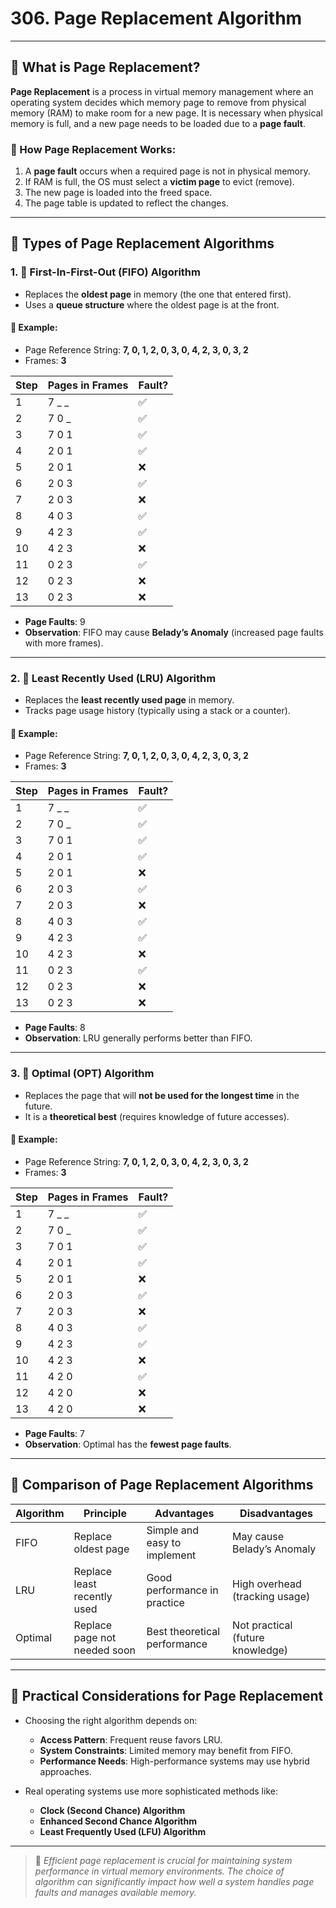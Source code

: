# 306. Page Replacement Algorithm

---

## 📌 What is Page Replacement?

**Page Replacement** is a process in virtual memory management where an operating system decides which memory page to remove from physical memory (RAM) to make room for a new page. It is necessary when physical memory is full, and a new page needs to be loaded due to a **page fault**.

### 🔧 How Page Replacement Works:
1. A **page fault** occurs when a required page is not in physical memory.
2. If RAM is full, the OS must select a **victim page** to evict (remove).
3. The new page is loaded into the freed space.
4. The page table is updated to reflect the changes.

---

## 📌 Types of Page Replacement Algorithms

### 1. 🔹 First-In-First-Out (FIFO) Algorithm
- Replaces the **oldest page** in memory (the one that entered first).
- Uses a **queue structure** where the oldest page is at the front.

#### 📝 Example:
- Page Reference String: **7, 0, 1, 2, 0, 3, 0, 4, 2, 3, 0, 3, 2**
- Frames: **3**

| Step | Pages in Frames | Fault? |
|------|------------------|--------|
| 1    | 7 _ _            | ✅     |
| 2    | 7 0 _            | ✅     |
| 3    | 7 0 1            | ✅     |
| 4    | 2 0 1            | ✅     |
| 5    | 2 0 1            | ❌     |
| 6    | 2 0 3            | ✅     |
| 7    | 2 0 3            | ❌     |
| 8    | 4 0 3            | ✅     |
| 9    | 4 2 3            | ✅     |
| 10   | 4 2 3            | ❌     |
| 11   | 0 2 3            | ✅     |
| 12   | 0 2 3            | ❌     |
| 13   | 0 2 3            | ❌     |

- **Page Faults**: 9
- **Observation**: FIFO may cause **Belady’s Anomaly** (increased page faults with more frames).

---

### 2. 🔹 Least Recently Used (LRU) Algorithm
- Replaces the **least recently used page** in memory.
- Tracks page usage history (typically using a stack or a counter).

#### 📝 Example:
- Page Reference String: **7, 0, 1, 2, 0, 3, 0, 4, 2, 3, 0, 3, 2**
- Frames: **3**

| Step | Pages in Frames | Fault? |
|------|------------------|--------|
| 1    | 7 _ _            | ✅     |
| 2    | 7 0 _            | ✅     |
| 3    | 7 0 1            | ✅     |
| 4    | 2 0 1            | ✅     |
| 5    | 2 0 1            | ❌     |
| 6    | 2 0 3            | ✅     |
| 7    | 2 0 3            | ❌     |
| 8    | 4 0 3            | ✅     |
| 9    | 4 2 3            | ✅     |
| 10   | 4 2 3            | ❌     |
| 11   | 0 2 3            | ✅     |
| 12   | 0 2 3            | ❌     |
| 13   | 0 2 3            | ❌     |

- **Page Faults**: 8
- **Observation**: LRU generally performs better than FIFO.

---

### 3. 🔹 Optimal (OPT) Algorithm
- Replaces the page that will **not be used for the longest time** in the future.
- It is a **theoretical best** (requires knowledge of future accesses).

#### 📝 Example:
- Page Reference String: **7, 0, 1, 2, 0, 3, 0, 4, 2, 3, 0, 3, 2**
- Frames: **3**

| Step | Pages in Frames | Fault? |
|------|------------------|--------|
| 1    | 7 _ _            | ✅     |
| 2    | 7 0 _            | ✅     |
| 3    | 7 0 1            | ✅     |
| 4    | 2 0 1            | ✅     |
| 5    | 2 0 1            | ❌     |
| 6    | 2 0 3            | ✅     |
| 7    | 2 0 3            | ❌     |
| 8    | 4 0 3            | ✅     |
| 9    | 4 2 3            | ✅     |
| 10   | 4 2 3            | ❌     |
| 11   | 4 2 0            | ✅     |
| 12   | 4 2 0            | ❌     |
| 13   | 4 2 0            | ❌     |

- **Page Faults**: 7
- **Observation**: Optimal has the **fewest page faults**.

---

## 📌 Comparison of Page Replacement Algorithms

| Algorithm | Principle                     | Advantages                | Disadvantages                 |
|------------|-------------------------------|----------------------------|--------------------------------|
| FIFO        | Replace oldest page           | Simple and easy to implement| May cause Belady’s Anomaly     |
| LRU         | Replace least recently used   | Good performance in practice| High overhead (tracking usage) |
| Optimal     | Replace page not needed soon | Best theoretical performance| Not practical (future knowledge)|

---

## 📌 Practical Considerations for Page Replacement

- Choosing the right algorithm depends on:
  - **Access Pattern**: Frequent reuse favors LRU.
  - **System Constraints**: Limited memory may benefit from FIFO.
  - **Performance Needs**: High-performance systems may use hybrid approaches.

- Real operating systems use more sophisticated methods like:
  - **Clock (Second Chance) Algorithm**
  - **Enhanced Second Chance Algorithm**
  - **Least Frequently Used (LFU) Algorithm**

---

> 📘 *Efficient page replacement is crucial for maintaining system performance in virtual memory environments. The choice of algorithm can significantly impact how well a system handles page faults and manages available memory.*

